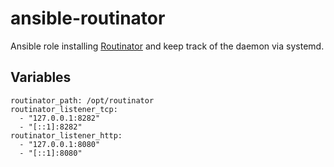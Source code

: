 # ansible-routinator
Ansible role installing [Routinator](https://github.com/NLnetLabs/routinator) and keep track of the daemon via systemd.

## Variables
```
routinator_path: /opt/routinator
routinator_listener_tcp:
  - "127.0.0.1:8282"
  - "[::1]:8282"
routinator_listener_http:
  - "127.0.0.1:8080"
  - "[::1]:8080"
```

